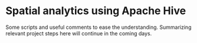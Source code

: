 # Spatial analytics using Apache Hive

Some scripts and useful comments to ease the understanding.
Summarizing relevant project steps here will continue in the coming days.
